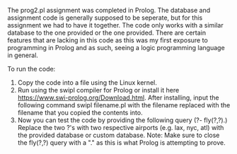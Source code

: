 The prog2.pl assignment was completed in Prolog. The database and assignment code is generally supposed to be seperate, but for this assignment
we had to have it together. The code only works with a similar database to the one provided or the one provided. There are certain features that
are lacking in this code as this was my first exposure to programming in Prolog and as such, seeing a logic programming language in general.

To run the code:

1) Copy the code into a file using the Linux kernel.
2) Run using the swipl compiler for Prolog or install it here https://www.swi-prolog.org/Download.html.
   After installing, input the following command swipl filename.pl with the filename replaced with the filename that you copied the
   contents into.
3) Now you can test the code by providing the following query (?- fly(?,?).)
   Replace the two ?'s with two respective airports (e.g. lax, nyc, atl) with the provided database or custom database.
   Note: Make sure to close the fly(?,?) query with a "." as this is what Prolog is attempting to prove.

